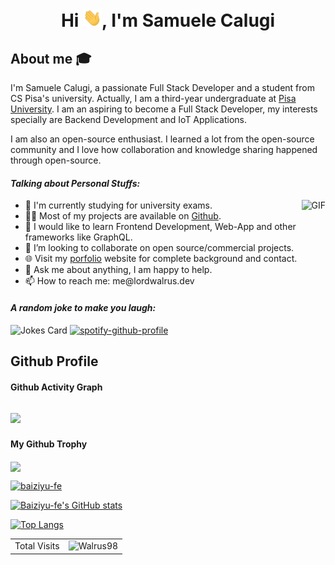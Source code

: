 <h1 align="center">Hi <img src="https://raw.githubusercontent.com/ABSphreak/ABSphreak/master/gifs/Hi.gif" width="30px">, I'm Samuele Calugi</h1>
<!-- <h3 align="center">An undergraduate student at Computer Science Pisa's University</h3> -->

## About me :mortar_board:

I'm Samuele Calugi, a passionate Full Stack Developer and a student from CS Pisa's university.
Actually, I am a third-year undergraduate at [Pisa University](https://www.unipi.it/index.php/lauree/corso/10298). I am an aspiring to become a Full Stack Developer, my interests specially are Backend Development and IoT Applications.

I am also an open-source enthusiast. I learned a lot from the open-source community and I love how collaboration and knowledge sharing happened through open-source.

#### *Talking about Personal Stuffs:*

<img align="right" alt="GIF" src="https://media.tenor.com/images/7db4eaa3e47272c8e58ee018fc390b7d/tenor.gif"/>

<ul>
<li>🧐 I'm currently studying for university exams.</li>
<li>👨‍💻 Most of my projects are available on <a href="https://github.com/Walrus98" target="_blank">Github</a>.</li>
<li>🥅 I would like to learn Frontend Development, Web-App and other frameworks like GraphQL.</li>
<li>👯 I’m looking to collaborate on open source/commercial projects.</li>
<li>🌐 Visit my <a href="https://lordwalrus.dev/">porfolio</a> website for complete background and contact.</li>
<!-- <li>🌱 I’m an engineering student in GLA University, Mathura</li> -->
<li>💬 Ask me about anything, I am happy to help.</li>
<li>📫 How to reach me: me@lordwalrus.dev</li>
</ul>

#### *A random joke to make you laugh:*
![Jokes Card](https://readme-jokes.vercel.app/api)
[![spotify-github-profile](https://spotify-github-profile.vercel.app/api/view?uid=mrwalrus98&cover_image=true&theme=novatorem)](https://spotify-github-profile.vercel.app/api/view?uid=mrwalrus98&redirect=true)

## Github Profile

#### Github Activity Graph
## ![](https://activity-graph.herokuapp.com/graph?username=Walrus98&theme=rogue&hide_border=true&area=true)

#### My Github Trophy
<img align="center" src="https://github-profile-trophy.vercel.app/?username=Walrus98&margin-w=25&margin-h=25&column=7&theme=darkhub"/>

[![baiziyu-fe](https://github-readme-streak-stats.herokuapp.com/?user=Walrus98&theme=nightowl)](https://github.com/baiziyu-fe)

[![Baiziyu-fe's GitHub stats](https://github-readme-stats.vercel.app/api?username=Walrus98&hide=contribs,prs&count_private=true&theme=nightowl)](https://github.com/baiziyu-fe)

[![Top Langs](https://github-readme-stats.vercel.app/api/top-langs/?username=Walrus98&theme=nightowl)](https://github.com/anuraghazra/github-readme-stats)

<!-- visitor counter -->
<table aligh="center">
  <tr>
    <td>Total Visits</td>
    <td><img src="https://profile-counter.glitch.me/Walrus98/count.svg" alt="Walrus98"/></td>
  </tr>
</table>
